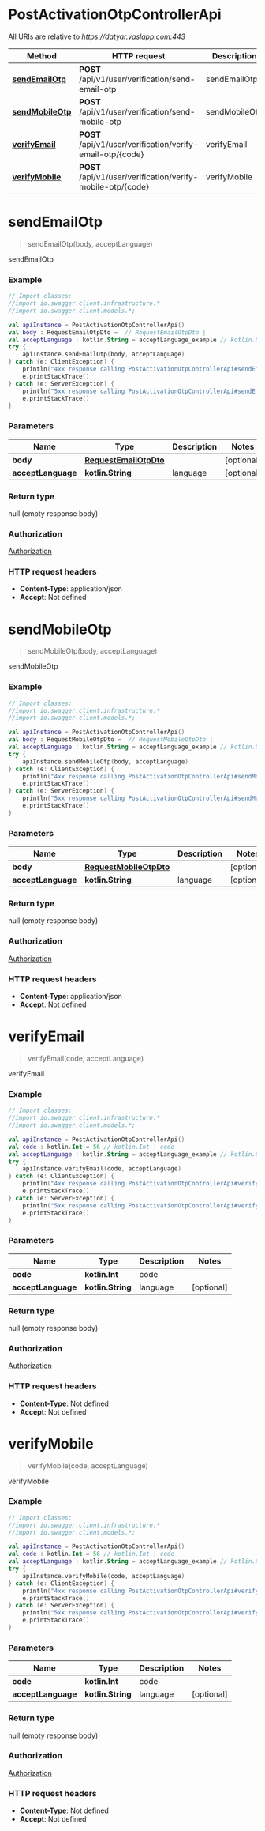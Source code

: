# PostActivationOtpControllerApi

All URIs are relative to *https://datyar.vaslapp.com:443*

Method | HTTP request | Description
------------- | ------------- | -------------
[**sendEmailOtp**](PostActivationOtpControllerApi.md#sendEmailOtp) | **POST** /api/v1/user/verification/send-email-otp | sendEmailOtp
[**sendMobileOtp**](PostActivationOtpControllerApi.md#sendMobileOtp) | **POST** /api/v1/user/verification/send-mobile-otp | sendMobileOtp
[**verifyEmail**](PostActivationOtpControllerApi.md#verifyEmail) | **POST** /api/v1/user/verification/verify-email-otp/{code} | verifyEmail
[**verifyMobile**](PostActivationOtpControllerApi.md#verifyMobile) | **POST** /api/v1/user/verification/verify-mobile-otp/{code} | verifyMobile

<a name="sendEmailOtp"></a>
# **sendEmailOtp**
> sendEmailOtp(body, acceptLanguage)

sendEmailOtp

### Example
```kotlin
// Import classes:
//import io.swagger.client.infrastructure.*
//import io.swagger.client.models.*;

val apiInstance = PostActivationOtpControllerApi()
val body : RequestEmailOtpDto =  // RequestEmailOtpDto | 
val acceptLanguage : kotlin.String = acceptLanguage_example // kotlin.String | language
try {
    apiInstance.sendEmailOtp(body, acceptLanguage)
} catch (e: ClientException) {
    println("4xx response calling PostActivationOtpControllerApi#sendEmailOtp")
    e.printStackTrace()
} catch (e: ServerException) {
    println("5xx response calling PostActivationOtpControllerApi#sendEmailOtp")
    e.printStackTrace()
}
```

### Parameters

Name | Type | Description  | Notes
------------- | ------------- | ------------- | -------------
 **body** | [**RequestEmailOtpDto**](RequestEmailOtpDto.md)|  | [optional]
 **acceptLanguage** | **kotlin.String**| language | [optional]

### Return type

null (empty response body)

### Authorization

[Authorization](../README.md#Authorization)

### HTTP request headers

 - **Content-Type**: application/json
 - **Accept**: Not defined

<a name="sendMobileOtp"></a>
# **sendMobileOtp**
> sendMobileOtp(body, acceptLanguage)

sendMobileOtp

### Example
```kotlin
// Import classes:
//import io.swagger.client.infrastructure.*
//import io.swagger.client.models.*;

val apiInstance = PostActivationOtpControllerApi()
val body : RequestMobileOtpDto =  // RequestMobileOtpDto | 
val acceptLanguage : kotlin.String = acceptLanguage_example // kotlin.String | language
try {
    apiInstance.sendMobileOtp(body, acceptLanguage)
} catch (e: ClientException) {
    println("4xx response calling PostActivationOtpControllerApi#sendMobileOtp")
    e.printStackTrace()
} catch (e: ServerException) {
    println("5xx response calling PostActivationOtpControllerApi#sendMobileOtp")
    e.printStackTrace()
}
```

### Parameters

Name | Type | Description  | Notes
------------- | ------------- | ------------- | -------------
 **body** | [**RequestMobileOtpDto**](RequestMobileOtpDto.md)|  | [optional]
 **acceptLanguage** | **kotlin.String**| language | [optional]

### Return type

null (empty response body)

### Authorization

[Authorization](../README.md#Authorization)

### HTTP request headers

 - **Content-Type**: application/json
 - **Accept**: Not defined

<a name="verifyEmail"></a>
# **verifyEmail**
> verifyEmail(code, acceptLanguage)

verifyEmail

### Example
```kotlin
// Import classes:
//import io.swagger.client.infrastructure.*
//import io.swagger.client.models.*;

val apiInstance = PostActivationOtpControllerApi()
val code : kotlin.Int = 56 // kotlin.Int | code
val acceptLanguage : kotlin.String = acceptLanguage_example // kotlin.String | language
try {
    apiInstance.verifyEmail(code, acceptLanguage)
} catch (e: ClientException) {
    println("4xx response calling PostActivationOtpControllerApi#verifyEmail")
    e.printStackTrace()
} catch (e: ServerException) {
    println("5xx response calling PostActivationOtpControllerApi#verifyEmail")
    e.printStackTrace()
}
```

### Parameters

Name | Type | Description  | Notes
------------- | ------------- | ------------- | -------------
 **code** | **kotlin.Int**| code |
 **acceptLanguage** | **kotlin.String**| language | [optional]

### Return type

null (empty response body)

### Authorization

[Authorization](../README.md#Authorization)

### HTTP request headers

 - **Content-Type**: Not defined
 - **Accept**: Not defined

<a name="verifyMobile"></a>
# **verifyMobile**
> verifyMobile(code, acceptLanguage)

verifyMobile

### Example
```kotlin
// Import classes:
//import io.swagger.client.infrastructure.*
//import io.swagger.client.models.*;

val apiInstance = PostActivationOtpControllerApi()
val code : kotlin.Int = 56 // kotlin.Int | code
val acceptLanguage : kotlin.String = acceptLanguage_example // kotlin.String | language
try {
    apiInstance.verifyMobile(code, acceptLanguage)
} catch (e: ClientException) {
    println("4xx response calling PostActivationOtpControllerApi#verifyMobile")
    e.printStackTrace()
} catch (e: ServerException) {
    println("5xx response calling PostActivationOtpControllerApi#verifyMobile")
    e.printStackTrace()
}
```

### Parameters

Name | Type | Description  | Notes
------------- | ------------- | ------------- | -------------
 **code** | **kotlin.Int**| code |
 **acceptLanguage** | **kotlin.String**| language | [optional]

### Return type

null (empty response body)

### Authorization

[Authorization](../README.md#Authorization)

### HTTP request headers

 - **Content-Type**: Not defined
 - **Accept**: Not defined

